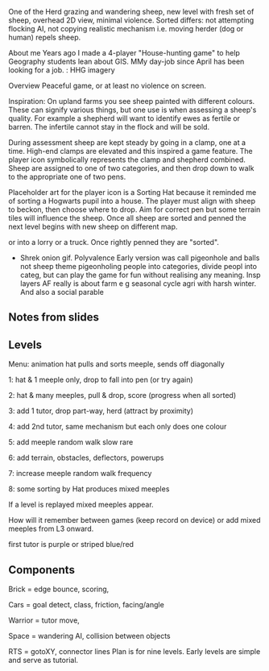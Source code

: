 One of the Herd
grazing and wandering sheep, new level with fresh set of sheep, overhead 2D view, minimal violence.
Sorted differs: not attempting flocking AI, not copying realistic mechanism i.e. moving herder (dog or human) repels sheep.

About me
Years ago I made a 4-player "House-hunting game" to help Geography students lean about GIS. MMy day-job since April has been looking for a job.
: HHG imagery

Overview
Peaceful game, or at least no violence on screen.

Inspiration: 
On upland farms you see sheep painted with different colours. These can signify various things, but one use is when assessing a sheep's quality. For example a shepherd will want to identify ewes as fertile or barren. The infertile cannot stay in the flock and will be sold.

During assessment sheep are kept steady by going in a clamp, one at a time. High-end clamps are elevated and this inspired a game feature. The player icon symbolically represents the clamp and shepherd combined. Sheep are assigned to one of two categories, and then drop down to walk to the appropriate one of two pens.

Placeholder art for the player icon is a Sorting Hat because it reminded me of sorting a Hogwarts pupil into a house. The player must align with sheep to beckon, then choose where to drop. Aim for correct pen but some terrain tiles will influence the sheep. Once all sheep are sorted and penned the next level begins with new sheep on different map.    

 or into a lorry or a truck. Once rightly penned they are "sorted".

 + Shrek onion gif. Polyvalence Early version was call pigeonhole and balls not sheep theme pigeonholing people into categories, divide peopl into categ, but can play the game for fun without realising any meaning. Insp layers AF really is about farm e g seasonal cycle agri with harsh winter. And also a social parable

## Notes from slides

## Levels

Menu: animation hat pulls and sorts meeple, sends off diagonally

1: hat & 1 meeple only, drop to fall into pen (or try again)

2: hat & many meeples, pull & drop, score (progress when all sorted)

3: add 1 tutor, drop part-way, herd (attract by proximity)

4: add 2nd tutor, same mechanism but each only does one colour

5: add meeple random walk slow rare

6: add terrain, obstacles, deflectors, powerups

7: increase meeple random walk frequency

8: some sorting by Hat produces mixed meeples 

If a level is replayed mixed meeples appear.

How will it remember between games (keep record on device) or add mixed meeples from L3 onward.

first tutor is purple or striped blue/red

## Components

Brick = edge bounce, scoring,

Cars = goal detect, class, friction, facing/angle

Warrior = tutor move, 

Space = wandering AI, collision between objects

RTS = gotoXY, connector lines
Plan is for nine levels. Early levels are simple and serve as tutorial. 
